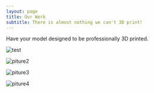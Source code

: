 ```yaml
---
layout: page
title: Our Work
subtitle: There is almost nothing we can't 3D print!
---
```

Have your model designed to be professionally 3D printed.

![test](RB2Designs.github.io/img/img1.jpg) 

![piture2](RB2Designs.github.io/img/img2.jpg)

![piture3](RB2Designs.github.io/img/img3.jpg)

![piture4](RB2Designs.github.io/img/img4.jpg)

